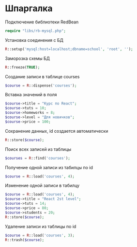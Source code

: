 # Шпаргалка

Подключение библиотеки RedBean
```php
require "libs/rb-mysql.php";
```
Установка соединения с БД
```php
R::setup('mysql:host=localhost;dbname=school', 'root', '');
```

Заморозка схемы БД
```php
R::freeze(TRUE);
```

Создание записи в  таблице courses
```php
$course = R::dispense('courses');
```

Вставка значений в поля
```php
$course->title = "Курс по React";
$course->tuts = 10;
$course->homeworks = 8;
$course->level = "Для новичков";
$course->price = 100;
```

Сохранение данных, id создается автоматически
```php
R::store($course);
```

Поиск всех записей из таблицы
```php
$courses = R::find('courses');
```

Получение одной записи из табилцы по id 
```php
$course = R::load('courses', 4);
```

Изменение одной записи в табилцу
```php
$course = R::load('courses', 4);
$course->title = "React 2st level";
$course->tuts = 14;
$course->price = 80;
$course->students = 20;
R::store($course);
```

Удаление записи из таблицы по id
```php
$course = R::load('courses', 3);
R::trash($course);
```
